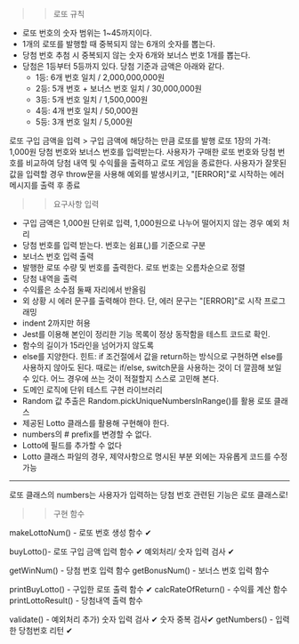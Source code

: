 >>로또 규칙
- 로또 번호의 숫자 범위는 1~45까지이다.
- 1개의 로또를 발행할 때 중복되지 않는 6개의 숫자를 뽑는다.
- 당첨 번호 추첨 시 중복되지 않는 숫자 6개와 보너스 번호 1개를 뽑는다.
- 당첨은 1등부터 5등까지 있다. 당첨 기준과 금액은 아래와 같다.
    - 1등: 6개 번호 일치 / 2,000,000,000원
    - 2등: 5개 번호 + 보너스 번호 일치 / 30,000,000원
    - 3등: 5개 번호 일치 / 1,500,000원
    - 4등: 4개 번호 일치 / 50,000원
    - 5등: 3개 번호 일치 / 5,000원

로또 구입 금액을 입력 > 구입 금액에 해당하는 만큼 로또를 발행
로또 1장의 가격: 1,000원
당첨 번호와 보너스 번호를 입력받는다.
사용자가 구매한 로또 번호와 당첨 번호를 비교하여 당첨 내역 및 수익률을 출력하고 로또 게임을 종료한다.
사용자가 잘못된 값을 입력할 경우 throw문을 사용해 예외를 발생시키고, "[ERROR]"로 시작하는 에러 메시지를 출력 후 종료

>> 요구사항
입력
- 구입 금액은 1,000원 단위로 입력, 1,000원으로 나누어 떨어지지 않는 경우 예외 처리
- 당첨 번호를 입력 받는다. 번호는 쉼표(,)를 기준으로 구분
- 보너스 번호 입력
출력
- 발행한 로또 수량 및 번호를 출력한다. 로또 번호는 오름차순으로 정렬
- 당첨 내역을 출력
- 수익률은 소수점 둘째 자리에서 반올림
- 외 상황 시 에러 문구를 출력해야 한다. 단, 에러 문구는 "[ERROR]"로 시작
프로그래밍
- indent 2까지만 허용
- Jest를 이용해 본인이 정리한 기능 목록이 정상 동작함을 테스트 코드로 확인.
- 함수의 길이가 15라인을 넘어가지 않도록
- else를 지양한다.
    힌트: if 조건절에서 값을 return하는 방식으로 구현하면 else를 사용하지 않아도 된다.
        때로는 if/else, switch문을 사용하는 것이 더 깔끔해 보일 수 있다. 어느 경우에 쓰는 것이 적절할지 스스로 고민해 본다.
- 도메인 로직에 단위 테스트 구현
라이브러리
- Random 값 추출은 Random.pickUniqueNumbersInRange()를 활용
로또 클래스
- 제공된 Lotto 클래스를 활용해 구현해야 한다.
- numbers의 # prefix를 변경할 수 없다.
- Lotto에 필드를 추가할 수 없다
- Lotto 클래스 파일의 경우, 제약사항으로 명시된 부분 외에는 자유롭게 코드를 수정가능

---------------------------------------------------------------------------------
로또 클래스의 numbers는 사용자가 입력하는 당첨 번호
관련된 기능은 로또 클래스로!

>>구현 함수
<App>
makeLottoNum() - 로또 번호 생성 함수 ✔

buyLotto()- 로또 구입 금액 입력 함수 ✔
            예외처리/ 숫자 입력 검사 ✔

getWinNum() - 당첨 번호 입력 함수
getBonusNum() - 보너스 번호 입력 함수

printBuyLotto() - 구입한 로또 출력 함수 ✔
calcRateOfReturn() - 수익률 계산 함수
printLottoResult() - 당첨내역 출력 함수

<Lotto>
validate() - 예외처리 추가) 숫자 입력 검사 ✔
                           숫자 중복 검사✔
getNumbers() - 입력한 당첨번호 리턴 ✔